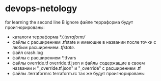 # devops-netology
for learning
the second line
В ignore файле терраформа будут проигнорированы:
- каталоги терраформа **/.terraform/*
- файлы с расширением .tfstate и имеющие в названии после точки с любым расширением *.tfstate.*
- файл crash.log
- файлы с расширением *.tfvars
- файлы override.tf override.tf.json и файлы содержащие в своем названии и "_override.tf.json" и "_override" с расширением .tf 
- файлы .terraformrc terraform.rc так же будут проигнорированы
